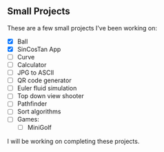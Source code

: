## Small Projects

These are a few small projects I've been working on:

- [x] Ball
- [x] SinCosTan App
- [ ] Curve
- [ ] Calculator
- [ ] JPG to ASCII
- [ ] QR code generator
- [ ] Euler fluid simulation
- [ ] Top down view shooter
- [ ] Pathfinder
- [ ] Sort algorithms
- [ ] Games:
  - [ ] MiniGolf

I will be working on completing these projects.
